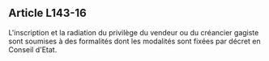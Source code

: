 Article L143-16
----
L'inscription et la radiation du privilège du vendeur ou du créancier gagiste
sont soumises à des formalités dont les modalités sont fixées par décret en
Conseil d'Etat.
